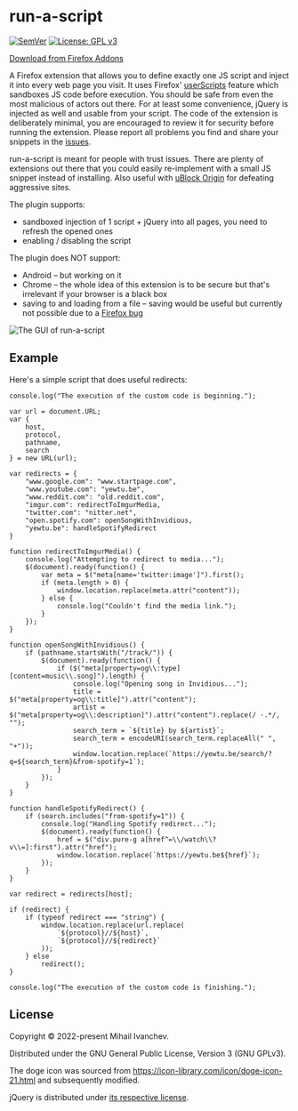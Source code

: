 # run-a-script
[![SemVer](https://img.shields.io/badge/version-1.0.1-brightgreen.svg)](http://semver.org)
[![License: GPL v3](https://img.shields.io/badge/License-GPL%20v3-blue.svg)](http://www.gnu.org/licenses/gpl-3.0)

[Download from Firefox Addons](https://addons.mozilla.org/en-US/firefox/addon/run-a-script/)

A Firefox extension that allows you to define exactly one JS script and inject it into every web page you visit. It uses Firefox' [userScripts](https://developer.mozilla.org/en-US/docs/Mozilla/Add-ons/WebExtensions/API/userScripts) feature which sandboxes JS code before execution. You should be safe from even the most malicious of actors out there. For at least some convenience, jQuery is injected as well and usable from your script. The code of the extension is deliberately minimal, you are encouraged to review it for security before running the extension. Please report all problems you find and share your snippets in the [issues](https://github.com/MIvanchev/run-a-script/issues).

run-a-script is meant for people with trust issues. There are plenty of extensions out there that you could easily re-implement with a small JS snippet instead of installing. Also useful with [uBlock Origin](https://github.com/gorhill/uBlock) for defeating aggressive sites.

The plugin supports:
* sandboxed injection of 1 script + jQuery into all pages, you need to refresh the opened ones
* enabling / disabling the script

The plugin does NOT support:
* Android – but working on it
* Chrome – the whole idea of this extension is to be secure but that's irrelevant if your browser is a black box
* saving to and loading from a file – saving would be useful but currently not possible due to a [Firefox bug](https://bugzilla.mozilla.org/show_bug.cgi?id=1292701) 

![The GUI of run-a-script](https://raw.githubusercontent.com/MIvanchev/run-a-script/master/screenshot.png)

## Example

Here's a simple script that does useful redirects:

```
console.log("The execution of the custom code is beginning.");

var url = document.URL;
var {
    host,
    protocol,
    pathname,
    search
} = new URL(url);

var redirects = {
    "www.google.com": "www.startpage.com",
    "www.youtube.com": "yewtu.be",
    "www.reddit.com": "old.reddit.com",
    "imgur.com": redirectToImgurMedia,
    "twitter.com": "nitter.net",
    "open.spotify.com": openSongWithInvidious,
    "yewtu.be": handleSpotifyRedirect
}

function redirectToImgurMedia() {
    console.log("Attempting to redirect to media...");
    $(document).ready(function() {
        var meta = $("meta[name='twitter:image']").first();
        if (meta.length > 0) {
            window.location.replace(meta.attr("content"));
        } else {
            console.log("Couldn't find the media link.");
        }
    });
}

function openSongWithInvidious() {
    if (pathname.startsWith("/track/")) {
        $(document).ready(function() {
            if ($("meta[property=og\\:type][content=music\\.song]").length) {
                console.log("Opening song in Invidious...");
                title = $("meta[property=og\\:title]").attr("content");
                artist = $("meta[property=og\\:description]").attr("content").replace(/ ·.*/, "");
                search_term = `${title} by ${artist}`;
                search_term = encodeURI(search_term.replaceAll(" ", "+"));
                window.location.replace(`https://yewtu.be/search/?q=${search_term}&from-spotify=1`);
            }
        });
    }
}

function handleSpotifyRedirect() {
    if (search.includes("from-spotify=1")) {
        console.log("Handling Spotify redirect...");
        $(document).ready(function() {
            href = $("div.pure-g a[href^=\\/watch\\?v\\=]:first").attr("href");
            window.location.replace(`https://yewtu.be${href}`);
        });
    }
}

var redirect = redirects[host];

if (redirect) {
    if (typeof redirect === "string") {
        window.location.replace(url.replace(
            `${protocol}//${host}`,
            `${protocol}//${redirect}`
        ));
    } else
        redirect();
}

console.log("The execution of the custom code is finishing.");
```

## License

Copyright © 2022-present Mihail Ivanchev.

Distributed under the GNU General Public License, Version 3 (GNU GPLv3).

The doge icon was sourced from https://icon-library.com/icon/doge-icon-21.html and subsequently modified.

jQuery is distributed under [its respective license](https://jquery.org/license/).

